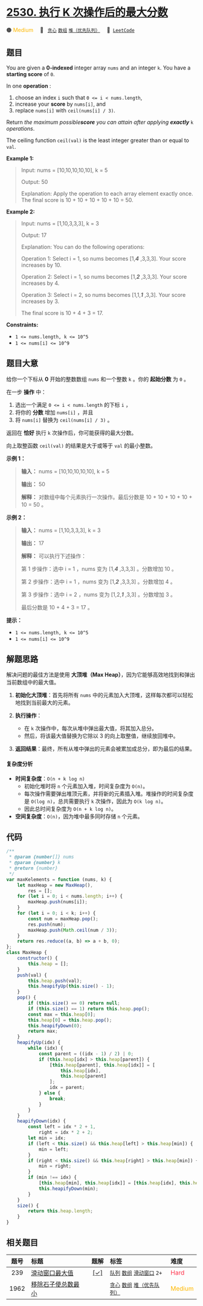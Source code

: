 # [2530. 执行 K 次操作后的最大分数](https://leetcode.com/problems/maximal-score-after-applying-k-operations)

🟠 <font color=#ffb800>Medium</font>&emsp; 🔖&ensp; [`贪心`](/outline/tag/greedy.md) [`数组`](/outline/tag/array.md) [`堆（优先队列）`](/outline/tag/heap-priority-queue.md)&emsp; 🔗&ensp;[`LeetCode`](https://leetcode.com/problems/maximal-score-after-applying-k-operations)

## 题目

You are given a **0-indexed** integer array `nums` and an integer `k`. You
have a **starting score** of `0`.

In one **operation** :

1. choose an index `i` such that `0 <= i < nums.length`,
2. increase your **score** by `nums[i]`, and
3. replace `nums[i]` with `ceil(nums[i] / 3)`.

Return _the maximum possible**score** you can attain after applying
**exactly**_ `k` _operations_.

The ceiling function `ceil(val)` is the least integer greater than or equal to
`val`.

**Example 1:**

> Input: nums = [10,10,10,10,10], k = 5
>
> Output: 50
>
> Explanation: Apply the operation to each array element exactly once. The final score is 10 + 10 + 10 + 10 + 10 = 50.

**Example 2:**

> Input: nums = [1,10,3,3,3], k = 3
>
> Output: 17
>
> Explanation: You can do the following operations:
>
> Operation 1: Select i = 1, so nums becomes [1,**_4_** ,3,3,3]. Your score increases by 10.
>
> Operation 2: Select i = 1, so nums becomes [1,**_2_** ,3,3,3]. Your score increases by 4.
>
> Operation 3: Select i = 2, so nums becomes [1,1,_**1**_ ,3,3]. Your score increases by 3.
>
> The final score is 10 + 4 + 3 = 17.

**Constraints:**

- `1 <= nums.length, k <= 10^5`
- `1 <= nums[i] <= 10^9`

## 题目大意

给你一个下标从 **0** 开始的整数数组 `nums` 和一个整数 `k` 。你的 **起始分数** 为 `0` 。

在一步 **操作** 中：

1. 选出一个满足 `0 <= i < nums.length` 的下标 `i` ，
2. 将你的 **分数** 增加 `nums[i]` ，并且
3. 将 `nums[i]` 替换为 `ceil(nums[i] / 3)` 。

返回在 **恰好** 执行 `k` 次操作后，你可能获得的最大分数。

向上取整函数 `ceil(val)` 的结果是大于或等于 `val` 的最小整数。

**示例 1：**

> **输入：** nums = [10,10,10,10,10], k = 5
>
> **输出：** 50
>
> **解释：** 对数组中每个元素执行一次操作。最后分数是 10 + 10 + 10 + 10 + 10 = 50 。

**示例 2：**

> **输入：** nums = [1,10,3,3,3], k = 3
>
> **输出：** 17
>
> **解释：** 可以执行下述操作：
>
> 第 1 步操作：选中 i = 1 ，nums 变为 [1,_**4**_ ,3,3,3] 。分数增加 10 。
>
> 第 2 步操作：选中 i = 1 ，nums 变为 [1,_**2**_ ,3,3,3] 。分数增加 4 。
>
> 第 3 步操作：选中 i = 2 ，nums 变为 [1,2,_**1**_ ,3,3] 。分数增加 3 。
>
> 最后分数是 10 + 4 + 3 = 17 。

**提示：**

- `1 <= nums.length, k <= 10^5`
- `1 <= nums[i] <= 10^9`

## 解题思路

解决问题的最佳方法是使用 **大顶堆（Max Heap）**，因为它能够高效地找到和弹出当前数组中的最大值。

1. **初始化大顶堆**：首先将所有 `nums` 中的元素加入大顶堆，这样每次都可以轻松地找到当前最大的元素。

2. **执行操作**：

   - 在 `k` 次操作中，每次从堆中弹出最大值，将其加入总分。
   - 然后，将该最大值替换为它除以 3 的向上取整值，继续放回堆中。

3. **返回结果**：最终，所有从堆中弹出的元素会被累加成总分，即为最后的结果。

#### 复杂度分析

- **时间复杂度**：`O(n + k log n)`
  - 初始化堆时将 `n` 个元素加入堆，时间复杂度为 `O(n)`。
  - 每次操作需要弹出堆顶元素，并将新的元素插入堆。堆操作的时间复杂度是 `O(log n)`，总共需要执行 `k` 次操作，因此为 `O(k log n)`。
  - 因此总时间复杂度为 `O(n + k log n)`。
- **空间复杂度**：`O(n)`，因为堆中最多同时存储 `n` 个元素。

## 代码

```javascript
/**
 * @param {number[]} nums
 * @param {number} k
 * @return {number}
 */
var maxKelements = function (nums, k) {
	let maxHeap = new MaxHeap(),
		res = [];
	for (let i = 0; i < nums.length; i++) {
		maxHeap.push(nums[i]);
	}
	for (let i = 0; i < k; i++) {
		const num = maxHeap.pop();
		res.push(num);
		maxHeap.push(Math.ceil(num / 3));
	}
	return res.reduce((a, b) => a + b, 0);
};
class MaxHeap {
	constructor() {
		this.heap = [];
	}
	push(val) {
		this.heap.push(val);
		this.heapifyUp(this.size() - 1);
	}
	pop() {
		if (this.size() == 0) return null;
		if (this.size() == 1) return this.heap.pop();
		const max = this.heap[0];
		this.heap[0] = this.heap.pop();
		this.heapifyDown(0);
		return max;
	}
	heapifyUp(idx) {
		while (idx) {
			const parent = ((idx - 1) / 2) | 0;
			if (this.heap[idx] > this.heap[parent]) {
				[this.heap[parent], this.heap[idx]] = [
					this.heap[idx],
					this.heap[parent]
				];
				idx = parent;
			} else {
				break;
			}
		}
	}
	heapifyDown(idx) {
		const left = idx * 2 + 1,
			right = idx * 2 + 2;
		let min = idx;
		if (left < this.size() && this.heap[left] > this.heap[min]) {
			min = left;
		}
		if (right < this.size() && this.heap[right] > this.heap[min]) {
			min = right;
		}
		if (min !== idx) {
			[this.heap[min], this.heap[idx]] = [this.heap[idx], this.heap[min]];
			this.heapifyDown(min);
		}
	}
	size() {
		return this.heap.length;
	}
}
```

## 相关题目

<!-- prettier-ignore -->
| 题号 | 标题 | 题解 | 标签 | 难度 |
| :------: | :------ | :------: | :------ | :------ |
| 239 | [滑动窗口最大值](https://leetcode.com/problems/sliding-window-maximum) | [[✓]](/problem/0239.md) |  [`队列`](/outline/tag/queue.md) [`数组`](/outline/tag/array.md) [`滑动窗口`](/outline/tag/sliding-window.md) `2+` | <font color=#ff334b>Hard</font> |
| 1962 | [移除石子使总数最小](https://leetcode.com/problems/remove-stones-to-minimize-the-total) |  |  [`贪心`](/outline/tag/greedy.md) [`数组`](/outline/tag/array.md) [`堆（优先队列）`](/outline/tag/heap-priority-queue.md) | <font color=#ffb800>Medium</font> |

<style>
.blue {
    background-color: #096dd9;
    padding: 0.25rem 0.5rem;
    margin: 0;
    font-size: 0.85em;
    border-radius: 3px;
    color: white;
    font-weight: 500;
}
table th:first-of-type { width: 10%; }
table th:nth-of-type(2) { width: 35%; }
table th:nth-of-type(3) { width: 10%; }
table th:nth-of-type(4) { width: 35%; }
table th:nth-of-type(5) { width: 10%; }
</style>
